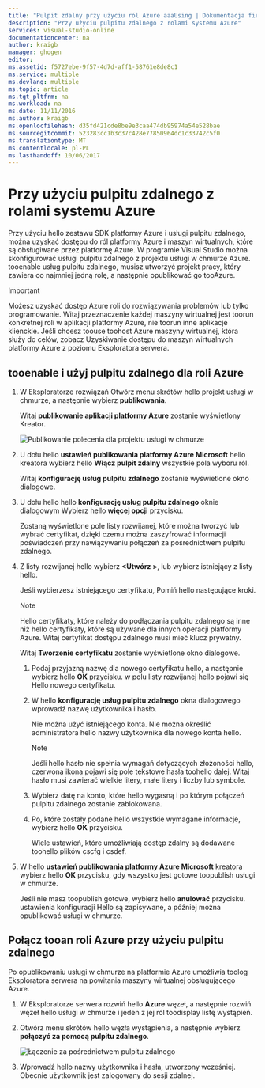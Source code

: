 ```yaml
---
title: "Pulpit zdalny przy użyciu ról Azure aaaUsing | Dokumentacja firmy Microsoft"
description: "Przy użyciu pulpitu zdalnego z rolami systemu Azure"
services: visual-studio-online
documentationcenter: na
author: kraigb
manager: ghogen
editor: 
ms.assetid: f5727ebe-9f57-4d7d-aff1-58761e8de8c1
ms.service: multiple
ms.devlang: multiple
ms.topic: article
ms.tgt_pltfrm: na
ms.workload: na
ms.date: 11/11/2016
ms.author: kraigb
ms.openlocfilehash: d35fd421cde8be9e3caa474db95974a54e528bae
ms.sourcegitcommit: 523283cc1b3c37c428e77850964dc1c33742c5f0
ms.translationtype: MT
ms.contentlocale: pl-PL
ms.lasthandoff: 10/06/2017
---
```

# <a name="using-remote-desktop-with-azure-roles"></a>Przy użyciu pulpitu zdalnego z rolami systemu Azure
Przy użyciu hello zestawu SDK platformy Azure i usługi pulpitu zdalnego, można uzyskać dostępu do ról platformy Azure i maszyn wirtualnych, które są obsługiwane przez platformę Azure. W programie Visual Studio można skonfigurować usługi pulpitu zdalnego z projektu usługi w chmurze Azure. tooenable usług pulpitu zdalnego, musisz utworzyć projekt pracy, który zawiera co najmniej jedną rolę, a następnie opublikować go tooAzure.

> [!IMPORTANT]
> Możesz uzyskać dostęp Azure roli do rozwiązywania problemów lub tylko programowanie. Witaj przeznaczenie każdej maszyny wirtualnej jest toorun konkretnej roli w aplikacji platformy Azure, nie toorun inne aplikacje klienckie. Jeśli chcesz toouse toohost Azure maszyny wirtualnej, która służy do celów, zobacz Uzyskiwanie dostępu do maszyn wirtualnych platformy Azure z poziomu Eksploratora serwera.
> 
> 

## <a name="tooenable-and-use-remote-desktop-for-an-azure-role"></a>tooenable i użyj pulpitu zdalnego dla roli Azure
1. W Eksploratorze rozwiązań Otwórz menu skrótów hello projekt usługi w chmurze, a następnie wybierz **publikowania**.
   
    Witaj **publikowanie aplikacji platformy Azure** zostanie wyświetlony Kreator.
   
    ![Publikowanie polecenia dla projektu usługi w chmurze](./media/vs-azure-tools-remote-desktop-roles/IC799161.png)
2. U dołu hello **ustawień publikowania platformy Azure Microsoft** hello kreatora wybierz hello **Włącz pulpit zdalny** wszystkie pola wyboru ról. 
   
    Witaj **konfigurację usług pulpitu zdalnego** zostanie wyświetlone okno dialogowe.
3. U dołu hello hello **konfigurację usług pulpitu zdalnego** oknie dialogowym Wybierz hello **więcej opcji** przycisku. 
   
    Zostaną wyświetlone pole listy rozwijanej, które można tworzyć lub wybrać certyfikat, dzięki czemu można zaszyfrować informacji poświadczeń przy nawiązywaniu połączeń za pośrednictwem pulpitu zdalnego.
4. Z listy rozwijanej hello wybierz  **&lt;Utwórz >**, lub wybierz istniejący z listy hello. 
   
    Jeśli wybierzesz istniejącego certyfikatu, Pomiń hello następujące kroki.
   
   > [!NOTE]
   > Hello certyfikaty, które należy do podłączania pulpitu zdalnego są inne niż hello certyfikaty, które są używane dla innych operacji platformy Azure. Witaj certyfikat dostępu zdalnego musi mieć klucz prywatny.
   > 
   > 
   
    Witaj **Tworzenie certyfikatu** zostanie wyświetlone okno dialogowe.
   
   1. Podaj przyjazną nazwę dla nowego certyfikatu hello, a następnie wybierz hello **OK** przycisku. w polu listy rozwijanej hello pojawi się Hello nowego certyfikatu.
   2. W hello **konfigurację usług pulpitu zdalnego** okna dialogowego wprowadź nazwę użytkownika i hasło.
      
       Nie można użyć istniejącego konta. Nie można określić administratora hello nazwy użytkownika dla nowego konta hello.
      
      > [!NOTE]
      > Jeśli hello hasło nie spełnia wymagań dotyczących złożoności hello, czerwona ikona pojawi się pole tekstowe hasła toohello dalej. Witaj hasło musi zawierać wielkie litery, małe litery i liczby lub symbole.
      > 
      > 
   3. Wybierz datę na konto, które hello wygasną i po którym połączeń pulpitu zdalnego zostanie zablokowana.
   4. Po, które zostały podane hello wszystkie wymagane informacje, wybierz hello **OK** przycisku.
      
       Wiele ustawień, które umożliwiają dostęp zdalny są dodawane toohello plików cscfg i csdef.
5. W hello **ustawień publikowania platformy Azure Microsoft** kreatora wybierz hello **OK** przycisku, gdy wszystko jest gotowe toopublish usługi w chmurze.
   
    Jeśli nie masz toopublish gotowe, wybierz hello **anulować** przycisku. ustawienia konfiguracji Hello są zapisywane, a później można opublikować usługi w chmurze.

## <a name="connect-tooan-azure-role-by-using-remote-desktop"></a>Połącz tooan roli Azure przy użyciu pulpitu zdalnego
Po opublikowaniu usługi w chmurze na platformie Azure umożliwia toolog Eksploratora serwera na powitania maszyny wirtualnej obsługującego Azure. 

1. W Eksploratorze serwera rozwiń hello **Azure** węzeł, a następnie rozwiń węzeł hello usługi w chmurze i jeden z jej ról toodisplay listę wystąpień.
2. Otwórz menu skrótów hello węzła wystąpienia, a następnie wybierz **połączyć za pomocą pulpitu zdalnego**.
   
    ![Łączenie za pośrednictwem pulpitu zdalnego](./media/vs-azure-tools-remote-desktop-roles/IC799162.png)
3. Wprowadź hello nazwy użytkownika i hasła, utworzony wcześniej. Obecnie użytkownik jest zalogowany do sesji zdalnej.

